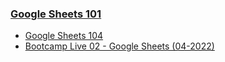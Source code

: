 ### [Google Sheets 101](https://docs.google.com/spreadsheets/d/19nWpB0dW2aSZnzpgjkuGQR1lAty0bb-TywQbBHaLAZk/edit?usp=sharing)

- [Google Sheets 104](https://docs.google.com/spreadsheets/d/1E4htk7HtXobnQZaLifKyFUXmJhMK8kyoSfiEGJwuVyY/edit?usp=sharing)
- [Bootcamp Live 02 - Google Sheets (04-2022)](https://docs.google.com/spreadsheets/d/1elNXNP2KBY4P7ggO9R891nGrju4NGFuUlgOsqKCWToM/edit?usp=sharing)
